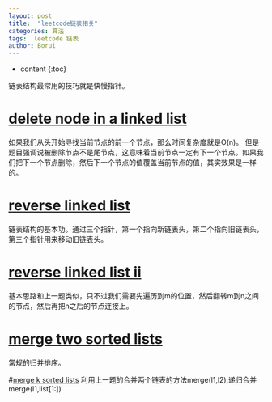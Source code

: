 ```yaml
---
layout: post
title:  "leetcode链表相关"
categories: 算法
tags:  leetcode 链表
author: Borui
---
```


* content
{:toc}

链表结构最常用的技巧就是快慢指针。

# [delete node in a linked list](https://leetcode-cn.com/problems/delete-node-in-a-linked-list/description/)
如果我们从头开始寻找当前节点的前一个节点，那么时间复杂度就是O(n)。
但是题目强调说被删除节点不是尾节点，这意味着当前节点一定有下一个节点。如果我们把下一个节点删除，然后下一个节点的值覆盖当前节点的值，其实效果是一样的。

# [reverse linked list](https://leetcode-cn.com/problems/reverse-linked-list/description/)
链表结构的基本功。通过三个指针，第一个指向新链表头，第二个指向旧链表头，第三个指针用来移动旧链表头。

# [reverse linked list ii](https://leetcode-cn.com/problems/reverse-linked-list-ii/description/)
基本思路和上一题类似，只不过我们需要先遍历到m的位置，然后翻转m到n之间的节点，然后再把n之后的节点连接上。

# [merge two sorted lists](https://leetcode-cn.com/problems/merge-two-sorted-lists/description/)
常规的归并排序。

#[merge k sorted lists](https://leetcode-cn.com/problems/merge-k-sorted-lists/description/)
利用上一题的合并两个链表的方法merge(l1,l2),递归合并merge(l1,list[1:])